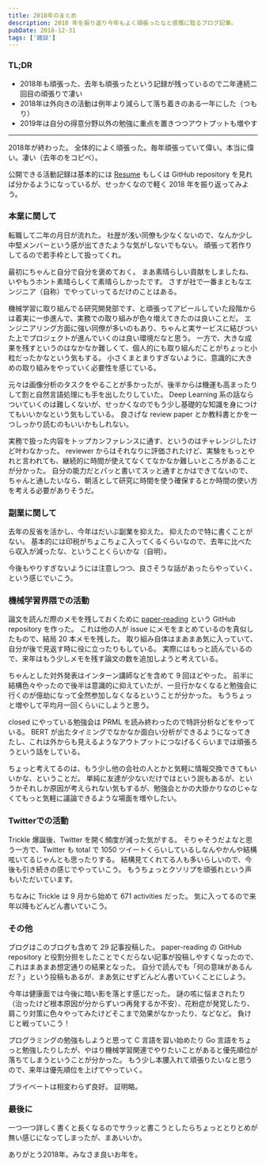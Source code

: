 ```yaml
---
title: 2018年のまとめ
description: 2018 年を振り返り今年もよく頑張ったなと感慨に耽るブログ記事。
pubDate: 2018-12-31
tags: ['雑談']
---
```



### TL;DR
- 2018年も頑張った、去年も頑張ったという記録が残っているので二年連続二回目の頑張りで凄い
- 2018年は外向きの活動は例年より減らして落ち着きのある一年にした（つもり）
- 2019年は自分の得意分野以外の勉強に重点を置きつつアウトプットも増やす
---

2018年が終わった。
全体的によく頑張った。毎年頑張っていて偉い。本当に偉い。凄い（去年のをコピペ）。

公開できる活動記録は基本的には [Resume](https://github.com/yoheikikuta/resume) もしくは GitHub repository を見れば分かるようになっているが、せっかくなので軽く 2018 年を振り返ってみよう。

### 本業に関して
転職して二年の月日が流れた。
社歴が浅い同僚も少なくないので、なんか少し中堅メンバーという感が出てきたような気がしないでもない。
頑張って若作りしてるので若手枠として扱ってくれ。

最初にちゃんと自分で自分を褒めておく。
まあ素晴らしい貢献をしましたね、いやもうホント素晴らしくて素晴らしかったです。
さすが社で一番まともなエンジニア（自称）でやっていってるだけのことはある。

機械学習に取り組んでる研究開発部です、と頑張ってアピールしていた段階からは着実に一歩進んで、実務での取り組みが色々増えてきたのは良いことだ。
エンジニアリング方面に強い同僚が多いのもあり、ちゃんと実サービスに結びついた上でプロジェクトが進んでいくのは良い環境だなと思う。
一方で、大きな成果を残すというのはなかなか難しくて、個人的にも取り組んだことがちょっと小粒だったかなという気もする。
小さくまとまりすぎないように、意識的に大きめの取り組みをやっていく必要性を感じている。

元々は画像分析のタスクをやることが多かったが、後半からは機運も高まったりして割と自然言語処理にも手を出したりしていた。
Deep Learning 系の話ならついていくのは難しくないが、せっかくなのでもう少し基礎的な知識を身につけてもいいかなという気もしている。
良さげな review paper とか教科書とかを一つしっかり読むのもいいかもしれない。

実務で扱った内容をトップカンファレンスに通す、というのはチャレンジしたけど叶わなかった。
reviewer からはそれなりに評価されたけど、実験をもっとやれと言われても、継続的に時間が使えてなくてなかなか難しいところがあることが分かった。
自分の能力だとパッと書いてスッと通すとかはできてないので、ちゃんと通したいなら、朝活として研究に時間を使う確保するとか時間の使い方を考える必要がありそうだ。


### 副業に関して
去年の反省を活かし、今年はだいぶ副業を抑えた。
抑えたので特に書くことがない。
基本的には印税がちょこちょこ入ってくるくらいなので、去年に比べたら収入が減ったな、ということくらいかな（自明）。

今後もやりすぎないようには注意しつつ、良さそうな話があったらやっていく、という感じでいこう。

### 機械学習界隈での活動
論文を読んだ際のメモを残しておくために [paper-reading](https://github.com/yoheikikuta/paper-reading) という GitHub repository を作った。
これは他の人が issue にメモをまとめているのを真似したもので、結局 20 本メモを残した。
取り組み自体はまあまあ気に入っていて、自分が後で見返す時に役に立ったりもしている。
実際にはもっと読んでいるので、来年はもう少しメモを残す論文の数を追加しようと考えている。

ちゃんとした対外発表はインターン講師などを含めて 9 回ほどやった。
前半に結構色々やったので後半は意識的に抑えていたが、一旦行かなくなると勉強会に行くのが億劫になって全然参加しなくなるということが分かった。
もうちょっと増やして平均月一回くらいにしようと思う。

closed にやっている勉強会は PRML を読み終わったので特許分析などをやっている。
BERT が出たタイミングでなかなか面白い分析ができるようになってきたし、これは外からも見えるようなアウトプットにつなげるくらいまでは頑張ろうという話をしている。

ちょっと考えてるのは、もう少し他の会社の人とかと気軽に情報交換できてもいいかな、ということだ。
単純に友達が少ないだけではという説もあるが、というかそれしか原因が考えられない気もするが、勉強会とかの大掛かりなのじゃなくてもっと気軽に議論できるような場面を増やしたい。

### Twitterでの活動
Trickle 爆誕後、Twitter を開く頻度が減った気がする。
そりゃそうだよなと思う一方で、Twitter も total で 1050 ツイートくらいしているしなんやかんや結構呟いてるじゃんとも思ったりする。
結構見てくれてる人も多いらしいので、今後も引き続きの感じでやっていこう。
もうちょっとクソリプを頑張れという声もいただいています。

ちなみに Trickle は 9 月から始めて 671 activities だった。
気に入ってるので来年以降もどんどん書いていこう。

### その他
ブログはこのブログも含めて 29 記事投稿した。
paper-reading の GitHub repository と役割分担をしたことでくだらない記事が投稿しやすくなったので、これはまあまあ想定通りの結果となった。
自分で読んでも「何の意味があるんだ？」という投稿もあるが、まあ気にせずどんどん書いていくことにしよう。

今年は健康面では今後に暗い影を落とす感じだった。
謎の咳に悩まされたり（治ったけど根本原因が分からずいつ再発するか不安）、花粉症が発覚したり、肩こり対策に色々やってみたけどそこまで効果がなかったり、などなど。
負けじと戦っていこう！

プログラミングの勉強もしようと思って C 言語を習い始めたり Go 言語をちょっと勉強したりしたが、やはり機械学習関連でやりたいことがあると優先順位が落ちてしまうということが分かった。
もう少し本腰入れて頑張りたいなと思うので、来年は優先順位を上げてやっていく。

プライベートは相変わらず良好。
証明略。

### 最後に
一つ一つ詳しく書くと長くなるのでサラッと書こうとしたらちょっととりとめが無い感じになってしまったが、まあいいか。

ありがとう2018年。みなさま良いお年を。
